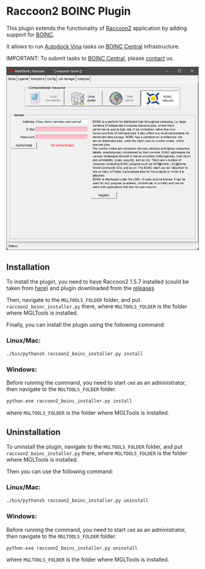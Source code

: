 # Raccoon2 BOINC Plugin

This plugin extends the functionality of [Raccoon2](https://autodock.scripps.edu/resources/raccoon2/) application by adding support for [BOINC](https://boinc.berkeley.edu/).

It allows to run [Autodock Vina](https://vina.scripps.edu/) tasks on [BOINC Central](https://boinc.berkeley.edu/central/) infrastructure.

IMPORTANT: To submit tasks to [BOINC Central](https://boinc.berkeley.edu/central/), please [contact](https://boinc.berkeley.edu/anderson/) us.

![Raccoon2 BOINC Plugin](plugin.png)

## Installation

To install the plugin, you need to have Raccoon2 1.5.7 installed (could be taken from [here](https://ccsb.scripps.edu/mgltools/downloads/)) and plugin downloaded from the [releases](https://github.com/BOINC/Raccoon2_BOINC_Plugin/releases/tag/v1.0.2)

Then, navigate to the `MGLTOOLS_FOLDER` folder, and put `raccoon2_boinc_installer.py` there,
where `MGLTOOLS_FOLDER` is the folder where MGLTools is installed.

Finally, you can install the plugin using the following command:

### Linux/Mac:

```bash
./bin/pythonsh raccoon2_boinc_installer.py install
```

### Windows:
Before running the command, you need to start `cmd` as an administrator, then navigate to the `MGLTOOLS_FOLDER` folder.

```bash
python.exe raccoon2_boinc_installer.py install
```

where `MGLTOOLS_FOLDER` is the folder where MGLTools is installed.

## Uninstallation

To uninstall the plugin, navigate to the `MGLTOOLS_FOLDER` folder, and put `raccoon2_boinc_installer.py` there,
where `MGLTOOLS_FOLDER` is the folder where MGLTools is installed.

Then you can use the following command:

### Linux/Mac:

```bash
./bin/pythonsh raccoon2_boinc_installer.py uninstall
```

### Windows:
Before running the command, you need to start `cmd` as an administrator, then navigate to the `MGLTOOLS_FOLDER` folder.

```bash
python.exe raccoon2_boinc_installer.py uninstall
```

where `MGLTOOLS_FOLDER` is the folder where MGLTools is installed.
